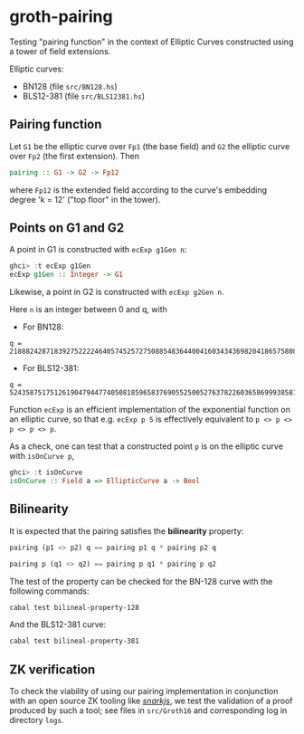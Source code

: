 # groth-pairing

Testing "pairing function" in the context of Elliptic Curves constructed using a tower of field extensions.

Elliptic curves:

- BN128 (file `src/BN128.hs`)
- BLS12-381 (file `src/BLS12381.hs`)

## Pairing function

Let `G1` be the elliptic curve over `Fp1` (the base field) and `G2` the elliptic curve over `Fp2` (the first extension).  Then

```haskell
pairing :: G1 -> G2 -> Fp12
```

where `Fp12` is the extended field according to the curve's embedding degree 'k = 12' ("top floor" in the tower).

## Points on G1 and G2

A point in G1 is constructed with `ecExp g1Gen n`:

```haskell
ghci> :t ecExp g1Gen
ecExp g1Gen :: Integer -> G1
```

Likewise, a point in G2 is constructed with `ecExp g2Gen n`.

Here `n` is an integer between 0 and q, with

- For BN128:
```
q = 21888242871839275222246405745257275088548364400416034343698204186575808495617
```

- For BLS12-381:
```
q = 52435875175126190479447740508185965837690552500527637822603658699938581184513
```

Function `ecExp` is an efficient implementation of the exponential function on an elliptic curve, so that e.g. `ecExp p 5` is effectively equivalent to `p <> p <> p <> p <> p`.

As a check, one can test that a constructed point `p` is on the elliptic curve with `isOnCurve p`,

```haskell
ghci> :t isOnCurve 
isOnCurve :: Field a => EllipticCurve a -> Bool
```

## Bilinearity

It is expected that the pairing satisfies the **bilinearity** property:

```haskell
pairing (p1 <> p2) q == pairing p1 q * pairing p2 q
```

```haskell
pairing p (q1 <> q2) == pairing p q1 * pairing p q2
```

The test of the property can be checked for the BN-128 curve  with the following commands: 

```bash
cabal test bilineal-property-128
```

And the BLS12-381 curve:

```bash
cabal test bilineal-property-381
```

## ZK verification

To check the viability of using our pairing implementation in conjunction with an open source ZK tooling like [_snarkjs_](https://github.com/iden3/snarkjs), we test the validation of a proof produced by such a tool; see files in `src/Groth16` and corresponding log in directory `logs`.
